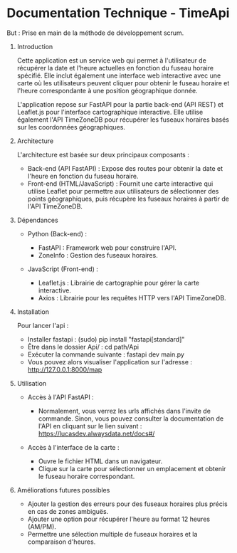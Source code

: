 # Documentation Technique - TimeApi

But : Prise en main de la méthode de développement scrum.


1. Introduction

    Cette application est un service web qui permet à l'utilisateur de récupérer la date et l'heure actuelles en fonction du fuseau horaire spécifié. Elle inclut également une interface web interactive avec une carte où les utilisateurs peuvent cliquer pour obtenir le fuseau horaire et l'heure correspondante à une position géographique donnée.

    L'application repose sur FastAPI pour la partie back-end (API REST) et Leaflet.js pour l'interface cartographique interactive. Elle utilise également l'API TimeZoneDB pour récupérer les fuseaux horaires basés sur les coordonnées géographiques.


2. Architecture

    L'architecture est basée sur deux principaux composants :

    - Back-end (API FastAPI) : Expose des routes pour obtenir la date et l'heure en fonction du fuseau horaire.
    - Front-end (HTML/JavaScript) : Fournit une carte interactive qui utilise Leaflet pour permettre aux utilisateurs de sélectionner des points géographiques, puis récupère les fuseaux horaires à partir de l'API TimeZoneDB.


3. Dépendances

    - Python (Back-end) :
        - FastAPI : Framework web pour construire l'API.
        - ZoneInfo : Gestion des fuseaux horaires.

    - JavaScript (Front-end) :
        - Leaflet.js : Librairie de cartographie pour gérer la carte interactive.
        - Axios : Librairie pour les requêtes HTTP vers l'API TimeZoneDB.


4. Installation

    Pour lancer l'api :

    - Installer fastapi : (sudo) pip install "fastapi[standard]"
    - Être dans le dossier Api/ : cd path/Api
    - Exécuter la commande suivante : fastapi dev main.py
    - Vous pouvez alors visualiser l'application sur l'adresse : http://127.0.0.1:8000/map


5. Utilisation

    - Accès à l'API FastAPI :
        - Normalement, vous verrez les urls affichés dans l'invite de commande. Sinon, vous pouvez consulter la documentation de l'API en cliquant sur le lien suivant : https://lucasdev.alwaysdata.net/docs#/

    - Accès à l'interface de la carte :
        - Ouvre le fichier HTML dans un navigateur.
        - Clique sur la carte pour sélectionner un emplacement et obtenir le fuseau horaire correspondant.


5. Améliorations futures possibles

    - Ajouter la gestion des erreurs pour des fuseaux horaires plus précis en cas de zones ambiguës.
    - Ajouter une option pour récupérer l'heure au format 12 heures (AM/PM).
    - Permettre une sélection multiple de fuseaux horaires et la comparaison d'heures.

